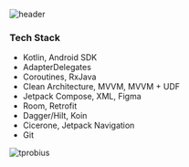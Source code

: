 ![header](https://capsule-render.vercel.app/api?type=Waving&height=300&section=header&text=Hi%20there!&desc=I'm%20Viktoriya.&fontSize=50&color=0:D84BB2,100:FFDD00&fontColor=ffffff)

### Tech Stack
- Kotlin, Android SDK
- AdapterDelegates
- Coroutines, RxJava
- Clean Architecture, MVVM, MVVM + UDF
- Jetpack Compose, XML, Figma
- Room, Retrofit
- Dagger/Hilt, Koin
- Cicerone, Jetpack Navigation
- Git

<p><img src="https://github-readme-stats.vercel.app/api/top-langs/?username=tprobius&&hide_border=false&include_all_commits=false&count_private=false" alt="tprobius" /></p>
